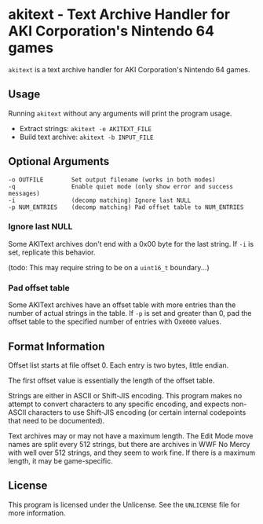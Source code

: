 # akitext - Text Archive Handler for AKI Corporation's Nintendo 64 games
`akitext` is a text archive handler for AKI Corporation's Nintendo 64 games.

## Usage
Running `akitext` without any arguments will print the program usage.

- Extract strings:    `akitext -e AKITEXT_FILE`
- Build text archive: `akitext -b INPUT_FILE`

## Optional Arguments
    -o OUTFILE        Set output filename (works in both modes)
	-q                Enable quiet mode (only show error and success messages)
	-i                (decomp matching) Ignore last NULL
	-p NUM_ENTRIES    (decomp matching) Pad offset table to NUM_ENTRIES

### Ignore last NULL
Some AKIText archives don't end with a 0x00 byte for the last string.
If `-i` is set, replicate this behavior.

(todo: This may require string to be on a `uint16_t` boundary...)

### Pad offset table
Some AKIText archives have an offset table with more entries than the number of
actual strings in the table. If `-p` is set and greater than 0, pad the offset
table to the specified number of entries with 0x`0000` values.

## Format Information
Offset list starts at file offset 0. Each entry is two bytes, little endian.

The first offset value is essentially the length of the offset table.

Strings are either in ASCII or Shift-JIS encoding.
This program makes no attempt to convert characters to any specific encoding,
and expects non-ASCII characters to use Shift-JIS encoding (or certain internal
codepoints that need to be documented).

Text archives may or may not have a maximum length. The Edit Mode move names are
split every 512 strings, but there are archives in WWF No Mercy with well over
512 strings, and they seem to work fine. If there is a maximum length, it may be
game-specific.

## License
This program is licensed under the Unlicense. See the `UNLICENSE` file for more information.
